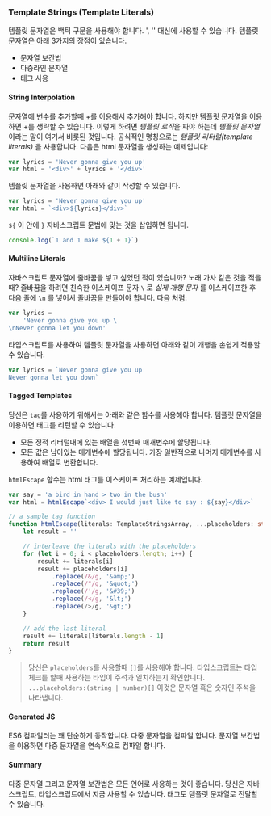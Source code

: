 ### Template Strings (Template Literals)

템플릿 문자열은 백틱 구문을 사용해야 합니다. ', '' 대신에 사용할 수 있습니다. 템플릿 문자열은 아래 3가지의 장점이 있습니다.

-   문자열 보간법
-   다중라인 문자열
-   태그 사용

#### String Interpolation

문자열에 변수를 추가할때 +를 이용해서 추가해야 합니다. 하지만 템플릿 문자열을 이용하면 +를 생략할 수 있습니다.
이렇게 하려면 *템플릿 로직*을 짜야 하는데 *템플릿 문자열* 이라는 말이 여기서 비롯된 것입니다. 공식적인 명칭으로는 *템플릿 리터럴(template literals)* 을 사용합니다.
다음은 html 문자열을 생성하는 예제입니다:

```ts
var lyrics = 'Never gonna give you up'
var html = '<div>' + lyrics + '</div>'
```

템플릿 문자열을 사용하면 아래와 같이 작성할 수 있습니다.

```ts
var lyrics = 'Never gonna give you up'
var html = `<div>${lyrics}</div>`
```

`${` 이 안에 `}` 자바스크립트 문법에 맞는 것을 삽입하면 됩니다.

```ts
console.log(`1 and 1 make ${1 + 1}`)
```

#### Multiline Literals

자바스크립트 문자열에 줄바꿈을 넣고 싶었던 적이 있습니까? 노래 가사 같은 것을 적을 때? 줄바꿈을 하려면 친숙한 이스케이프 문자 `\` 로 *실제 개행 문자* 를 이스케이프한 후 다음 줄에 `\n` 를 넣어서 줄바꿈을 만들어야 합니다. 다음 처럼:

```ts
var lyrics =
    'Never gonna give you up \
\nNever gonna let you down'
```

타입스크립트를 사용하여 템플릿 문자열을 사용하면 아래와 같이 개행을 손쉽게 적용할 수 있습니다.

```ts
var lyrics = `Never gonna give you up
Never gonna let you down`
```

#### Tagged Templates

당신은 `tag`를 사용하기 위해서는 아래와 같은 함수를 사용해야 합니다. 템플릿 문자열을 이용하면 태그를 리턴할 수 있습니다.

-   모든 정적 리터럴내에 있는 배열을 첫번째 매개변수에 할당됩니다.
-   모든 값은 남아있는 매개변수에 할당됩니다. 가장 일반적으로 나머지 매개변수를 사용하여 배열로 변환합니다.

`htmlEscape` 함수는 html 태그를 이스케이프 처리하는 예제입니다.

```ts
var say = 'a bird in hand > two in the bush'
var html = htmlEscape`<div> I would just like to say : ${say}</div>`

// a sample tag function
function htmlEscape(literals: TemplateStringsArray, ...placeholders: string[]) {
    let result = ''

    // interleave the literals with the placeholders
    for (let i = 0; i < placeholders.length; i++) {
        result += literals[i]
        result += placeholders[i]
            .replace(/&/g, '&amp;')
            .replace(/"/g, '&quot;')
            .replace(/'/g, '&#39;')
            .replace(/</g, '&lt;')
            .replace(/>/g, '&gt;')
    }

    // add the last literal
    result += literals[literals.length - 1]
    return result
}
```

> 당신은 `placeholders`를 사용할때 `[]`를 사용해야 합니다. 타입스크립트는 타입체크를 할때 사용하는 타입이 주석과 일치하는지 확인합니다. `...placeholders:(string | number)[]` 이것은 문자열 혹은 숫자인 주석을 나타냅니다.

#### Generated JS

ES6 컴파일러는 꽤 단순하게 동작합니다. 다중 문자열을 컴파일 합니다. 문자열 보간법을 이용하면 다중 문자열을 연속적으로 컴파일 합니다.

#### Summary

다중 문자열 그리고 문자열 보간법은 모든 언어로 사용하는 것이 좋습니다. 당신은 자바스크립트, 타입스크립트에서 지금 사용할 수 있습니다. 태그도 템플릿 문자열로 전달할 수 있습니다.
